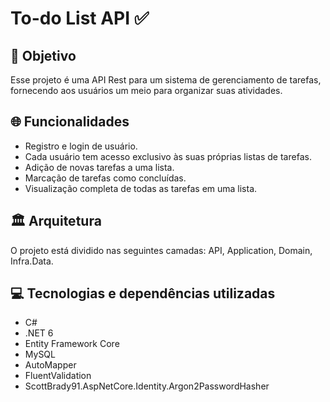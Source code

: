 # To-do List API ✅

## 🎯 Objetivo
Esse projeto é uma API Rest para um sistema de gerenciamento de tarefas, fornecendo aos usuários um meio para organizar suas atividades.

## 🌐 Funcionalidades
- Registro e login de usuário.
- Cada usuário tem acesso exclusivo às suas próprias listas de tarefas.
- Adição de novas tarefas a uma lista.
- Marcação de tarefas como concluídas.
- Visualização completa de todas as tarefas em uma lista.

## 🏛️ Arquitetura
O projeto está dividido nas seguintes camadas: API, Application, Domain, Infra.Data.

## 💻 Tecnologias e dependências utilizadas
- C#
- .NET 6
- Entity Framework Core
- MySQL
- AutoMapper
- FluentValidation
- ScottBrady91.AspNetCore.Identity.Argon2PasswordHasher
